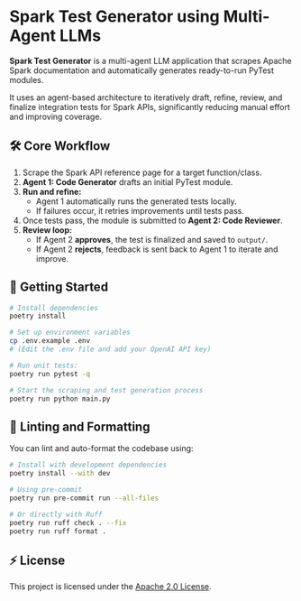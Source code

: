 # Spark Test Generator using Multi-Agent LLMs

**Spark Test Generator** is a multi-agent LLM application that scrapes
Apache Spark documentation and automatically generates ready-to-run PyTest modules.

It uses an agent-based architecture to iteratively draft, refine, review, and finalize
integration tests for Spark APIs, significantly reducing manual effort and improving coverage.



## 🛠 Core Workflow

1. Scrape the Spark API reference page for a target function/class.
2. **Agent 1: Code Generator** drafts an initial PyTest module.
3. **Run and refine:**
    - Agent 1 automatically runs the generated tests locally.
    - If failures occur, it retries improvements until tests pass.
4. Once tests pass, the module is submitted to **Agent 2: Code Reviewer**.
5. **Review loop:**
    - If Agent 2 **approves**, the test is finalized and saved to `output/`.
    - If Agent 2 **rejects**, feedback is sent back to Agent 1 to iterate and improve.


## 🚀 Getting Started

```bash
# Install dependencies
poetry install

# Set up environment variables
cp .env.example .env
# (Edit the .env file and add your OpenAI API key)

# Run unit tests:
poetry run pytest -q

# Start the scraping and test generation process
poetry run python main.py
```

## 🧹 Linting and Formatting

You can lint and auto-format the codebase using:

```bash
# Install with development dependencies
poetry install --with dev

# Using pre-commit
poetry run pre-commit run --all-files

# Or directly with Ruff
poetry run ruff check . --fix
poetry run ruff format .
```


## ⚡ License

This project is licensed under the [Apache 2.0 License](https://www.apache.org/licenses/LICENSE-2.0).


